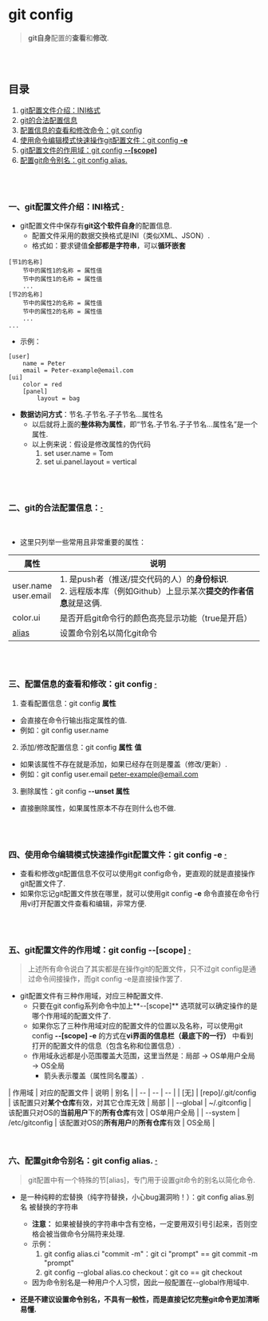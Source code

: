 # git config
> **git自身**配置的**查看**和**修改**.

<br><br>

## 目录
1. [git配置文件介绍：INI格式]()
2. [git的合法配置信息]()
3. [配置信息的查看和修改命令：git config]()
4. [使用命令编辑模式快速操作git配置文件：git config **-e**]()
5. [git配置文件的作用域：git config **--[scope]**]()
6. [配置git命令别名：git config alias.]()

<br><br>

### 一、git配置文件介绍：INI格式  [·](#目录)

- git配置文件中保存有**git这个软件自身**的配置信息.
  - 配置文件采用的数据交换格式是INI（类似XML、JSON）.
  - 格式如：要求键值**全部都是字符串**，可以**循环嵌套**

```
[节1的名称]
    节中的属性1的名称 = 属性值
    节中的属性1的名称 = 属性值
    ...
[节2的名称]
    节中的属性2的名称 = 属性值
    节中的属性2的名称 = 属性值
    ...
...
```

- 示例：

```
[user]
    name = Peter
    email = Peter-example@email.com
[ui]
    color = red
    [panel]
        layout = bag
```

- **数据访问方式**：节名.子节名.子子节名...属性名
  - 以后就将上面的**整体称为属性**，即“节名.子节名.子子节名...属性名”是一个属性.
  - 以上例来说：假设是修改属性的伪代码
    1. set user.name = Tom
    2. set ui.panel.layout = vertical

<br><br>

### 二、git的合法配置信息：[·](#目录)
<br>

- 这里只列举一些常用且非常重要的属性：

| 属性 | 说明 |
| --- | --- |
| user.name<br>user.email | 1. 是push者（推送/提交代码的人）的**身份标识**.<br>2. 远程版本库（例如Github）上显示某次**提交的作者信息**就是这俩. |
| color.ui | 是否开启git命令行的颜色高亮显示功能（true是开启）|
| [alias]() | 设置命令别名以简化git命令 |

<br><br>

### 三、配置信息的查看和修改：git config  [·](#目录)

1. 查看配置信息：git config **属性**
  - 会直接在命令行输出指定属性的值.
  - 例如：git config user.name
2. 添加/修改配置信息：git config **属性** **值**
  - 如果该属性不存在就是添加，如果已经存在则是覆盖（修改/更新）.
  - 例如：git config user.email peter-example@email.com
3. 删除属性：git config **--unset 属性**
  - 直接删除属性，如果属性原本不存在则什么也不做.

<br><br>

### 四、使用命令编辑模式快速操作git配置文件：git config **-e**  [·](#目录)

- 查看和修改git配置信息不仅可以使用git config命令，更直观的就是直接操作git配置文件了.
- 如果你忘记git配置文件放在哪里，就可以使用git config **-e** 命令直接在命令行用vi打开配置文件查看和编辑，非常方便.

<br><br>

### 五、git配置文件的作用域：git config **--[scope]**  [·](#目录)
> 上述所有命令说白了其实都是在操作git的配置文件，只不过git config是通过命令间接操作，而git config -e是直接操作罢了.

- git配置文件有三种作用域，对应三种配置文件.
  - 只要在git config系列命令中加上**--[scope]** 选项就可以确定操作的是哪个作用域的配置文件了.
  - 如果你忘了三种作用域对应的配置文件的位置以及名称，可以使用git config **--[scope] -e** 的方式在**vi界面的信息栏（最底下的一行）** 中看到打开的配置文件的信息（包含名称和位置信息）.
  - 作用域永远都是小范围覆盖大范围，这里当然是：局部 -> OS单用户全局 -> OS全局
    - 箭头表示覆盖（属性同名覆盖）.

| 作用域 | 对应的配置文件 | 说明 | 别名 |
| -- | -- | -- |
| [无] | [repo]/.git/config | 该配置只对**某个仓库**有效，对其它仓库无效 | 局部 |
| --global | ~/.gitconfig | 该配置只对OS的**当前用户**下的**所有仓库**有效 | OS单用户全局 |
| --system | /etc/gitconfig | 该配置对OS的**所有用户**的**所有仓库**有效 | OS全局 |

<br>

### 六、配置git命令别名：git config alias.  [·](#目录)
> git配置中有一个特殊的节[alias]，专门用于设置git命令的别名以简化命令.

- 是一种纯粹的宏替换（纯字符替换，小心bug漏洞哟！）：git config alias.别名 被替换的字符串
  - **注意：** 如果被替换的字符串中含有空格，一定要用双引号引起来，否则空格会被当做命令分隔符来处理.
  - 示例：
    1. git config alias.ci "commit -m"：git ci "prompt"  ==  git commit -m "prompt"
    2. git config --global alias.co checkout：git co  ==  git checkout
  - 因为命令别名是一种用户个人习惯，因此一般配置在--global作用域中.


- **还是不建议设置命令别名，不具有一般性，而是直接记忆完整git命令更加清晰易懂.**

